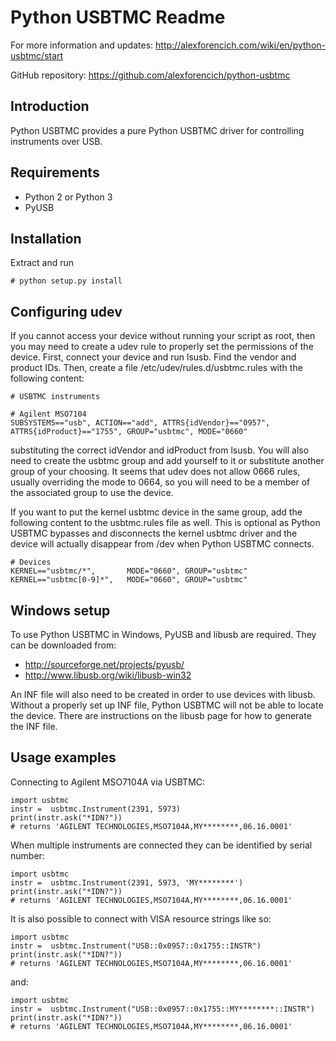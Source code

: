 # Python USBTMC Readme

For more information and updates:
http://alexforencich.com/wiki/en/python-usbtmc/start

GitHub repository:
https://github.com/alexforencich/python-usbtmc

## Introduction

Python USBTMC provides a pure Python USBTMC driver for controlling instruments
over USB.

## Requirements

* Python 2 or Python 3
* PyUSB

## Installation

Extract and run

    # python setup.py install

## Configuring udev

If you cannot access your device without running your script as root, then you
may need to create a udev rule to properly set the permissions of the device.
First, connect your device and run lsusb.  Find the vendor and product IDs.
Then, create a file /etc/udev/rules.d/usbtmc.rules with the following content:

    # USBTMC instruments
    
    # Agilent MSO7104
    SUBSYSTEMS=="usb", ACTION=="add", ATTRS{idVendor}=="0957", ATTRS{idProduct}=="1755", GROUP="usbtmc", MODE="0660"

substituting the correct idVendor and idProduct from lsusb.  You will also need
to create the usbtmc group and add yourself to it or substitute another group
of your choosing.  It seems that udev does not allow 0666 rules, usually
overriding the mode to 0664, so you will need to be a member of the associated
group to use the device.

If you want to put the kernel usbtmc device in the same group, add the
following content to the usbtmc.rules file as well.  This is optional as
Python USBTMC bypasses and disconnects the kernel usbtmc driver and the device
will actually disappear from /dev when Python USBTMC connects.

    # Devices
    KERNEL=="usbtmc/*",       MODE="0660", GROUP="usbtmc"
    KERNEL=="usbtmc[0-9]*",   MODE="0660", GROUP="usbtmc"

## Windows setup

To use Python USBTMC in Windows, PyUSB and libusb are required.  They can be
downloaded from:

* http://sourceforge.net/projects/pyusb/
* http://www.libusb.org/wiki/libusb-win32

An INF file will also need to be created in order to use devices with libusb.
Without a properly set up INF file, Python USBTMC will not be able to locate
the device.  There are instructions on the libusb page for how to generate the
INF file.  

## Usage examples

Connecting to Agilent MSO7104A via USBTMC:

    import usbtmc
    instr =  usbtmc.Instrument(2391, 5973)
    print(instr.ask("*IDN?"))
    # returns 'AGILENT TECHNOLOGIES,MSO7104A,MY********,06.16.0001'

When multiple instruments are connected they can be identified by serial number:

    import usbtmc
    instr =  usbtmc.Instrument(2391, 5973, 'MY********')
    print(instr.ask("*IDN?"))
    # returns 'AGILENT TECHNOLOGIES,MSO7104A,MY********,06.16.0001'

It is also possible to connect with VISA resource strings like so:

    import usbtmc
    instr =  usbtmc.Instrument("USB::0x0957::0x1755::INSTR")
    print(instr.ask("*IDN?"))
    # returns 'AGILENT TECHNOLOGIES,MSO7104A,MY********,06.16.0001'

and:

    import usbtmc
    instr =  usbtmc.Instrument("USB::0x0957::0x1755::MY********::INSTR")
    print(instr.ask("*IDN?"))
    # returns 'AGILENT TECHNOLOGIES,MSO7104A,MY********,06.16.0001'


